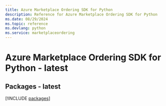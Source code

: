 ```yaml
---
title: Azure Marketplace Ordering SDK for Python
description: Reference for Azure Marketplace Ordering SDK for Python
ms.date: 08/29/2024
ms.topic: reference
ms.devlang: python
ms.service: marketplaceordering
---
```

# Azure Marketplace Ordering SDK for Python - latest
## Packages - latest
[!INCLUDE [packages](marketplace-ordering-index.md)]